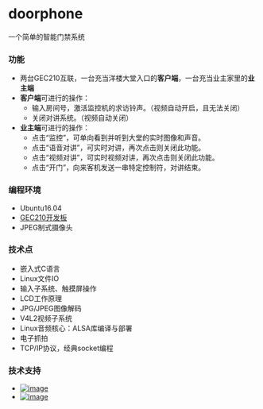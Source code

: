 # doorphone
一个简单的智能门禁系统
 
### 功能
* 两台GEC210互联，一台充当洋楼大堂入口的**客户端**，一台充当业主家里的**业主端**
* **客户端**可进行的操作：
    * 输入房间号，激活监控机的求访铃声。（视频自动开启，且无法关闭）
    * 关闭对讲系统。（视频自动关闭）
* **业主端**可进行的操作：
    * 点击“监控”，可单向看到并听到大堂的实时图像和声音。
    * 点击“语音对讲”，可实时对讲，再次点击则关闭此功能。
    * 点击“视频对讲”，可实时视频对讲，再次点击则关闭此功能。
    * 点击“开门”，向来客机发送一串特定控制符，对讲结束。

### 编程环境
* Ubuntu16.04
* [GEC210开发板](https://item.taobao.com/item.htm?spm=a1z10.1-c.w5003-6427619857.1.45ee61bboSErWr&id=38029903389&scene=taobao_shop)
* JPEG制式摄像头

### 技术点
* 嵌入式C语言
* Linux文件IO
* 输入子系统、触摸屏操作
* LCD工作原理
* JPG/JPEG图像解码
* V4L2视频子系统
* Linux音频核心：ALSA库编译与部署
* 电子抓拍
* TCP/IP协议，经典socket编程

### 技术支持
* <a href="https://weidian.com/?userid=260920190">![image](https://github.com/vincent040/lab/blob/master/res/weidian.jpg?raw=true)
* <a href="//shang.qq.com/wpa/qunwpa?idkey=bc2c3338276a40ac72131230ad041a00c60a2fe45172ab6b9a93fea44cf0e6fa">![image](https://github.com/vincent040/lab/blob/master/res/QQ_qun.png?raw=true) 
